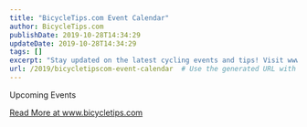 ```yaml
---
title: "BicycleTips.com Event Calendar"
author: BicycleTips.com
publishDate: 2019-10-28T14:34:29
updateDate: 2019-10-28T14:34:29
tags: []
excerpt: "Stay updated on the latest cycling events and tips! Visit www.bicycletips.com for more information and be prepared to pedal your way to adventure."
url: /2019/bicycletipscom-event-calendar  # Use the generated URL with year
---
```

<p>Upcoming Events</p> <a href="https://www.bicycletips.com/tips/aid/54">Read More at www.bicycletips.com</a>

